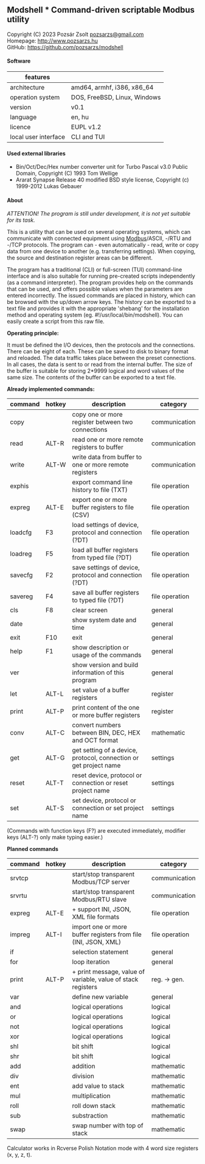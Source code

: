 ## Modshell * Command-driven scriptable Modbus utility
Copyright (C) 2023 Pozsár Zsolt <pozsarzs@gmail.com>  
Homepage: <http://www.pozsarzs.hu>  
GitHub: <https://github.com/pozsarzs/modshell>

#### Software
|features             |                            |
|---------------------|----------------------------|
|architecture         |amd64, armhf, i386, x86_64  |
|operation system     |DOS, FreeBSD, Linux, Windows|
|version              |v0.1                        |
|language             |en, hu                      |
|licence              |EUPL v1.2                   |
|local user interface |CLI and TUI                 |

#### Used external libraries
 - Bin/Oct/Dec/Hex number converter unit for Turbo Pascal v3.0
   Public Domain, Copyright (C) 1993 Tom Wellige
 - Ararat Synapse Release 40
   modified BSD style license, Copyright (c) 1999-2012 Lukas Gebauer

#### About

*ATTENTION! The program is still under development,
it is not yet suitable for its task.*

This is a utility that can be used on several operating systems,
which can communicate with connected equipment using
[Modbus](https://modbus.org/)/ASCII, -/RTU and -/TCP protocols.
The program can - even automatically - read, write or copy data from
one device to another (e.g. transferring settings). When copying, the
source and destination register areas can be different.

The program has a traditional (CLI) or full-screen (TUI) command-line
interface and is also suitable for running pre-created scripts
independently (as a command interpreter). The program provides help
on the commands that can be used, and offers possible values when
the parameters are entered incorrectly.
The issued commands are placed in history, which can be browsed with
the up/down arrow keys. The history can be exported to a text file and
provides it with the appropriate 'shebang' for the installation method
and operating system (eg. #!/usr/local/bin/modshell). You can easily
create a script from this raw file.

**Operating principle:**  

It must be defined the I/O devices, then the protocols and the
connections. There can be eight of each. These can be saved to
disk to binary format and reloaded. The data traffic takes place
between the preset connections.
In all cases, the data is sent to or read from the internal buffer.
The size of the buffer is suitable for storing 2*9999 logical and
word values of the same size. The contents of the buffer can be
exported to a text file.

**Already implemented commands:**  

|command|hotkey|description                                                      |category      |
|-------|------|-----------------------------------------------------------------|--------------|
|copy   |      |copy one or more register between two connections                |communication |
|read   |ALT-R |read one or more remote registers to buffer                      |communication |
|write  |ALT-W |write data from buffer to one or more remote registers           |communication |
|exphis |      |export command line history to file (TXT)                        |file operation|
|expreg |ALT-E |export one or more buffer registers to file (CSV)                |file operation|
|loadcfg|F3    |load settings of device, protocol and connection (?DT)           |file operation|
|loadreg|F5    |load all buffer registers from typed file (?DT)                  |file operation|
|savecfg|F2    |save settings of device, protocol and connection (?DT)           |file operation|
|savereg|F4    |save all buffer registers to typed file (?DT)                    |file operation|
|cls    |F8    |clear screen                                                     |general       |
|date   |      |show system date and time                                        |general       |
|exit   |F10   |exit                                                             |general       |
|help   |F1    |show description or usage of the commands                        |general       |
|ver    |      |show version and build information of this program               |general       |
|let    |ALT-L |set value of a buffer registers                                  |register      |
|print  |ALT-P |print content of the one or more buffer registers                |register      |
|conv   |ALT-C |convert numbers between BIN, DEC, HEX and OCT format             |mathematic    |
|get    |ALT-G |get setting of a device, protocol, connection or get project name|settings      |
|reset  |ALT-T |reset device, protocol or connection or reset project name       |settings      |
|set    |ALT-S |set device, protocol or connection or set project name           |settings      |

(Commands with function keys (F?) are executed immediately,
 modifier keys (ALT-?) only make typing easier.)  

**Planned commands**  

|command|hotkey|description                                                   |category      |
|-------|------|--------------------------------------------------------------|--------------|
|srvtcp |      |start/stop transparent Modbus/TCP server                      |communication |
|srvrtu |      |start/stop transparent Modbus/RTU slave                       |communication |
|expreg |ALT-E |+ support INI, JSON, XML file formats                         |file operation|
|impreg |ALT-I |import one or more buffer registers from file (INI, JSON, XML)|file operation|
|if     |      |selection statement                                           |general       |
|for    |      |loop iteration                                                |general       |
|print  |ALT-P |+ print message, value of variable, value of stack registers  |reg. -> gen.  |
|var    |      |define new variable                                           |general       |                                               
|and    |      |logical operations                                            |logical       |
|or     |      |logical operations                                            |logical       |
|not    |      |logical operations                                            |logical       |
|xor    |      |logical operations                                            |logical       |
|shl    |      |bit shift                                                     |logical       |
|shr    |      |bit shift                                                     |logical       |
|add    |      |addition                                                      |mathematic    |
|div    |      |division                                                      |mathematic    |
|ent    |      |add value to stack                                            |mathematic    |
|mul    |      |multiplication                                                |mathematic    |
|roll   |      |roll down stack                                               |mathematic    |
|sub    |      |substraction                                                  |mathematic    |
|swap   |      |swap number with top of stack                                 |mathematic    |
 
Calculator works in Rcverse Polish Notation mode with 4 word size registers (x, y, z, t).
